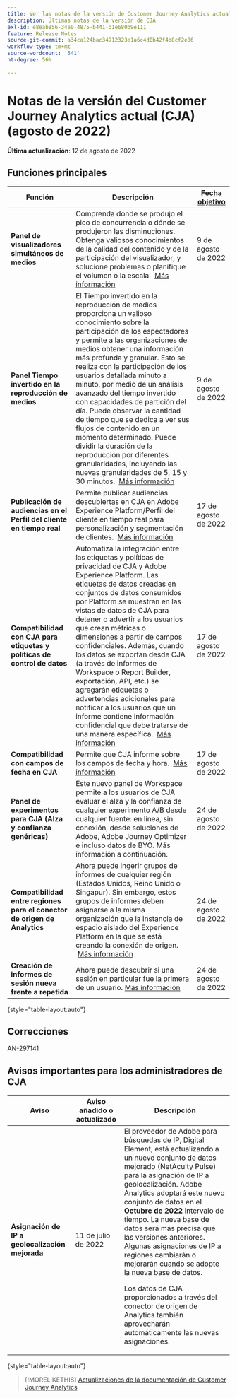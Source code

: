 ```yaml
---
title: Ver las notas de la versión de Customer Journey Analytics actuales
description: Últimas notas de la versión de CJA
exl-id: e8eab856-34e0-4875-b441-b1e680b9e111
feature: Release Notes
source-git-commit: a34ca124bac34912323e1a6c4d0b42f4b8cf2e86
workflow-type: tm+mt
source-wordcount: '541'
ht-degree: 56%

---
```


# Notas de la versión del Customer Journey Analytics actual (CJA) (agosto de 2022)

**Última actualización**: 12 de agosto de 2022

## Funciones principales

| Función | Descripción | [Fecha objetivo](/help/release-notes/releases.md) |
| ----------- | ---------- | ----- |
| **Panel de visualizadores simultáneos de medios** | Comprenda dónde se produjo el pico de concurrencia o dónde se produjeron las disminuciones. Obtenga valiosos conocimientos de la calidad del contenido y de la participación del visualizador, y solucione problemas o planifique el volumen o la escala.  [Más información](https://experienceleague.adobe.com/docs/analytics-platform/using/cja-workspace/panels/media-concurrent-viewers.html?lang=es) | 9 de agosto de 2022 |
| **Panel Tiempo invertido en la reproducción de medios** | El Tiempo invertido en la reproducción de medios proporciona un valioso conocimiento sobre la participación de los espectadores y permite a las organizaciones de medios obtener una información más profunda y granular. Esto se realiza con la participación de los usuarios detallada minuto a minuto, por medio de un análisis avanzado del tiempo invertido con capacidades de partición del día. Puede observar la cantidad de tiempo que se dedica a ver sus flujos de contenido en un momento determinado. Puede dividir la duración de la reproducción por diferentes granularidades, incluyendo las nuevas granularidades de 5, 15 y 30 minutos.   [Más información](https://experienceleague.adobe.com/docs/analytics-platform/using/cja-workspace/panels/media-playback-timespent/media-playback-time-spent.html?lang=es) | 9 de agosto de 2022 |
| **Publicación de audiencias en el Perfil del cliente en tiempo real** | Permite publicar audiencias descubiertas en CJA en Adobe Experience Platform/Perfil del cliente en tiempo real para personalización y segmentación de clientes.  [Más información](https://experienceleague.adobe.com/docs/analytics-platform/using/cja-components/audiences/audiences-overview.html?lang=es) | 17 de agosto de 2022 |
| **Compatibilidad con CJA para etiquetas y políticas de control de datos** | Automatiza la integración entre las etiquetas y políticas de privacidad de CJA y Adobe Experience Platform. Las etiquetas de datos creadas en conjuntos de datos consumidos por Platform se muestran en las vistas de datos de CJA para detener o advertir a los usuarios que crean métricas o dimensiones a partir de campos confidenciales. Además, cuando los datos se exportan desde CJA (a través de informes de Workspace o Report Builder, exportación, API, etc.) se agregarán etiquetas o advertencias adicionales para notificar a los usuarios que un informe contiene información confidencial que debe tratarse de una manera específica.  [Más información](/help/data-views/data-governance.md) | 17 de agosto de 2022 |
| **Compatibilidad con campos de fecha en CJA** | Permite que CJA informe sobre los campos de fecha y hora.  [Más información](/help/data-views/data-views-usecases.md#date) | 17 de agosto de 2022 |
| **Panel de experimentos para CJA (Alza y confianza genéricas)** | Este nuevo panel de Workspace permite a los usuarios de CJA evaluar el alza y la confianza de cualquier experimento A/B desde cualquier fuente: en línea, sin conexión, desde soluciones de Adobe, Adobe Journey Optimizer e incluso datos de BYO. Más información a continuación. | 24 de agosto de 2022 |
| **Compatibilidad entre regiones para el conector de origen de Analytics** | Ahora puede ingerir grupos de informes de cualquier región (Estados Unidos, Reino Unido o Singapur). Sin embargo, estos grupos de informes deben asignarse a la misma organización que la instancia de espacio aislado del Experience Platform en la que se está creando la conexión de origen.  [Más información](https://experienceleague.adobe.com/docs/experience-platform/sources/ui-tutorials/create/adobe-applications/analytics.html?lang=es) | 24 de agosto de 2022 |
| **Creación de informes de sesión nueva frente a repetida** | Ahora puede descubrir si una sesión en particular fue la primera de un usuario. [Más información](https://experienceleague.adobe.com/docs/analytics-platform/using/cja-dataviews/data-views-usecases.html?lang=es#new-repeat) | 24 de agosto de 2022 |

{style=&quot;table-layout:auto&quot;}

## Correcciones

AN-297141

## Avisos importantes para los administradores de CJA

| Aviso | Aviso añadido o actualizado | Descripción |
| --- | --- | --- |
| **Asignación de IP a geolocalización mejorada** | 11 de julio de 2022 | El proveedor de Adobe para búsquedas de IP, Digital Element, está actualizando a un nuevo conjunto de datos mejorado (NetAcuity Pulse) para la asignación de IP a geolocalización. Adobe Analytics adoptará este nuevo conjunto de datos en el **Octubre de 2022** intervalo de tiempo. La nueva base de datos será más precisa que las versiones anteriores. Algunas asignaciones de IP a regiones cambiarán o mejorarán cuando se adopte la nueva base de datos.<p> Los datos de CJA proporcionados a través del conector de origen de Analytics también aprovecharán automáticamente las nuevas asignaciones. |

{style=&quot;table-layout:auto&quot;}

>[!MORELIKETHIS]
>[Actualizaciones de la documentación de Customer Journey Analytics](/help/release-notes/doc-changes.md)
